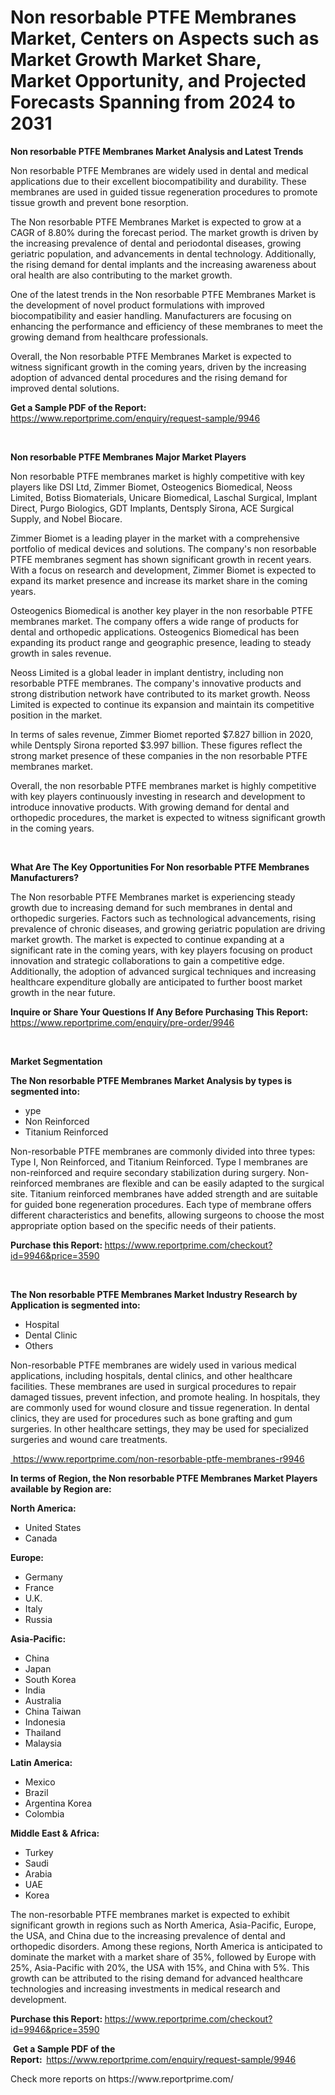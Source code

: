 <p><h1>Non resorbable PTFE Membranes Market, Centers on Aspects such as Market Growth Market Share, Market Opportunity, and Projected Forecasts Spanning from 2024 to 2031</h1></p><p><strong>Non resorbable PTFE Membranes Market Analysis and Latest Trends</strong></p>
<p><p>Non resorbable PTFE Membranes are widely used in dental and medical applications due to their excellent biocompatibility and durability. These membranes are used in guided tissue regeneration procedures to promote tissue growth and prevent bone resorption.</p><p>The Non resorbable PTFE Membranes Market is expected to grow at a CAGR of 8.80% during the forecast period. The market growth is driven by the increasing prevalence of dental and periodontal diseases, growing geriatric population, and advancements in dental technology. Additionally, the rising demand for dental implants and the increasing awareness about oral health are also contributing to the market growth.</p><p>One of the latest trends in the Non resorbable PTFE Membranes Market is the development of novel product formulations with improved biocompatibility and easier handling. Manufacturers are focusing on enhancing the performance and efficiency of these membranes to meet the growing demand from healthcare professionals.</p><p>Overall, the Non resorbable PTFE Membranes Market is expected to witness significant growth in the coming years, driven by the increasing adoption of advanced dental procedures and the rising demand for improved dental solutions.</p></p>
<p><strong>Get a Sample PDF of the Report:&nbsp;</strong> <a href="https://www.reportprime.com/enquiry/request-sample/9946">https://www.reportprime.com/enquiry/request-sample/9946</a></p>
<p>&nbsp;</p>
<p><strong>Non resorbable PTFE Membranes Major Market Players</strong></p>
<p><p>Non resorbable PTFE membranes market is highly competitive with key players like DSI Ltd, Zimmer Biomet, Osteogenics Biomedical, Neoss Limited, Botiss Biomaterials, Unicare Biomedical, Laschal Surgical, Implant Direct, Purgo Biologics, GDT Implants, Dentsply Sirona, ACE Surgical Supply, and Nobel Biocare.</p><p>Zimmer Biomet is a leading player in the market with a comprehensive portfolio of medical devices and solutions. The company's non resorbable PTFE membranes segment has shown significant growth in recent years. With a focus on research and development, Zimmer Biomet is expected to expand its market presence and increase its market share in the coming years.</p><p>Osteogenics Biomedical is another key player in the non resorbable PTFE membranes market. The company offers a wide range of products for dental and orthopedic applications. Osteogenics Biomedical has been expanding its product range and geographic presence, leading to steady growth in sales revenue.</p><p>Neoss Limited is a global leader in implant dentistry, including non resorbable PTFE membranes. The company's innovative products and strong distribution network have contributed to its market growth. Neoss Limited is expected to continue its expansion and maintain its competitive position in the market.</p><p>In terms of sales revenue, Zimmer Biomet reported $7.827 billion in 2020, while Dentsply Sirona reported $3.997 billion. These figures reflect the strong market presence of these companies in the non resorbable PTFE membranes market.</p><p>Overall, the non resorbable PTFE membranes market is highly competitive with key players continuously investing in research and development to introduce innovative products. With growing demand for dental and orthopedic procedures, the market is expected to witness significant growth in the coming years.</p></p>
<p>&nbsp;</p>
<p><strong>What Are The Key Opportunities For Non resorbable PTFE Membranes Manufacturers?</strong></p>
<p><p>The Non resorbable PTFE Membranes market is experiencing steady growth due to increasing demand for such membranes in dental and orthopedic surgeries. Factors such as technological advancements, rising prevalence of chronic diseases, and growing geriatric population are driving market growth. The market is expected to continue expanding at a significant rate in the coming years, with key players focusing on product innovation and strategic collaborations to gain a competitive edge. Additionally, the adoption of advanced surgical techniques and increasing healthcare expenditure globally are anticipated to further boost market growth in the near future.</p></p>
<p><strong>Inquire or Share Your Questions If Any Before Purchasing This Report:</strong> <a href="https://www.reportprime.com/enquiry/pre-order/9946">https://www.reportprime.com/enquiry/pre-order/9946</a></p>
<p>&nbsp;</p>
<p><strong>Market Segmentation</strong></p>
<p><strong>The Non resorbable PTFE Membranes Market Analysis by types is segmented into:</strong></p>
<p><ul><li>ype</li><li>Non Reinforced</li><li>Titanium Reinforced</li></ul></p>
<p><p>Non-resorbable PTFE membranes are commonly divided into three types: Type I, Non Reinforced, and Titanium Reinforced. Type I membranes are non-reinforced and require secondary stabilization during surgery. Non-reinforced membranes are flexible and can be easily adapted to the surgical site. Titanium reinforced membranes have added strength and are suitable for guided bone regeneration procedures. Each type of membrane offers different characteristics and benefits, allowing surgeons to choose the most appropriate option based on the specific needs of their patients.</p></p>
<p><strong>Purchase this Report:&nbsp;</strong><a href="https://www.reportprime.com/checkout?id=9946&price=3590">https://www.reportprime.com/checkout?id=9946&price=3590</a></p>
<p>&nbsp;</p>
<p><strong>The Non resorbable PTFE Membranes Market Industry Research by Application is segmented into:</strong></p>
<p><ul><li>Hospital</li><li>Dental Clinic</li><li>Others</li></ul></p>
<p><p>Non-resorbable PTFE membranes are widely used in various medical applications, including hospitals, dental clinics, and other healthcare facilities. These membranes are used in surgical procedures to repair damaged tissues, prevent infection, and promote healing. In hospitals, they are commonly used for wound closure and tissue regeneration. In dental clinics, they are used for procedures such as bone grafting and gum surgeries. In other healthcare settings, they may be used for specialized surgeries and wound care treatments.</p></p>
<p><a href="https://www.reportprime.com/non-resorbable-ptfe-membranes-r9946">&nbsp;https://www.reportprime.com/non-resorbable-ptfe-membranes-r9946</a></p>
<p><strong>In terms of Region, the Non resorbable PTFE Membranes Market Players available by Region are:</strong></p>
<p>
    <p> <strong> North America: </strong>
        <ul>
            <li>United States</li>
            <li>Canada</li>
        </ul>
        </p> 
    <p> <strong> Europe: </strong>
        <ul>
            <li>Germany</li>
            <li>France</li>
            <li>U.K.</li>
            <li>Italy</li>
            <li>Russia</li>
        </ul>
        </p> 
    <p> <strong> Asia-Pacific: </strong>
        <ul>
            <li>China</li>
            <li>Japan</li>
            <li>South Korea</li>
            <li>India</li>
            <li>Australia</li>
            <li>China Taiwan</li>
            <li>Indonesia</li>
            <li>Thailand</li>
            <li>Malaysia</li>
        </ul>
        </p> 
    <p> <strong> Latin America: </strong>
        <ul>
            <li>Mexico</li>
            <li>Brazil</li>
            <li>Argentina Korea</li>
            <li>Colombia</li>
        </ul>
        </p> 
    <p> <strong> Middle East & Africa: </strong>
        <ul>
            <li>Turkey</li>
            <li>Saudi</li>
            <li>Arabia</li>
            <li>UAE</li>
            <li>Korea</li>
        </ul>
    </p>
    </p>
<p><p>The non-resorbable PTFE membranes market is expected to exhibit significant growth in regions such as North America, Asia-Pacific, Europe, the USA, and China due to the increasing prevalence of dental and orthopedic disorders. Among these regions, North America is anticipated to dominate the market with a market share of 35%, followed by Europe with 25%, Asia-Pacific with 20%, the USA with 15%, and China with 5%. This growth can be attributed to the rising demand for advanced healthcare technologies and increasing investments in medical research and development.</p></p>
<p><strong>Purchase this Report: </strong><a href="https://www.reportprime.com/checkout?id=9946&price=3590">https://www.reportprime.com/checkout?id=9946&price=3590</a></p>
<p>&nbsp;<strong>Get a Sample PDF of the Report:&nbsp;&nbsp;</strong><a href="https://www.reportprime.com/enquiry/request-sample/9946">https://www.reportprime.com/enquiry/request-sample/9946</a></p>
<p><strong></strong></p>
<p>Check more reports on https://www.reportprime.com/</p>